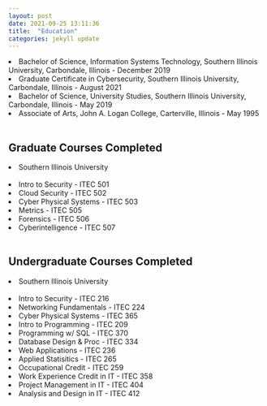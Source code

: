 ```yaml
---
layout: post
date: 2021-09-25 13:11:36
title:  "Education"
categories: jekyll update
---
```


<li>Bachelor of Science, Information Systems Technology, Southern Illinois University, Carbondale, Illinois -  December 2019
</li>

<li>Graduate Certificate in Cybersecurity, Southern Illinois University, Carbondale, Illinois - August 2021  
</li>

<li>Bachelor of Science, University Studies, Southern Illinois University, Carbondale, Illinois - May 2019
</li>

<li> Associate of Arts, John A. Logan College, Carterville, Illinois - May 1995
</li>


<br>

Graduate Courses Completed 
---

<li>Southern Illinois University</li>
<br>
<li>Intro to Security - ITEC 501</li>
<li>Cloud Security - ITEC 502</li>
<li>Cyber Physical Systems - ITEC 503</li>
<li>Metrics - ITEC 505</li>
<li>Forensics - ITEC 506</li>
<li>Cyberintelligence - ITEC 507</li>

<br>

Undergraduate Courses Completed
---

<li>Southern Illinois University</li>
<br>
<li>Intro to Security - ITEC 216</li>
<li>Networking Fundamentals - ITEC 224</li>
<li>Cyber Physical Systems - ITEC 365</li>
<li>Intro to Programming - ITEC 209</li>
<li>Programming w/ SQL - ITEC 370</li>
<li>Database Design & Proc - ITEC 334</li>
<li>Web Applications - ITEC 236</li>
<li>Applied Statisitics - ITEC 265</li>
<li>Occupational Credit - ITEC 259</li>
<li>Work Experience Credit in IT - ITEC 358</li>
<li>Project Management in IT - ITEC 404</li>
<li>Analysis and Design in IT - ITEC 412</li>
<br>




